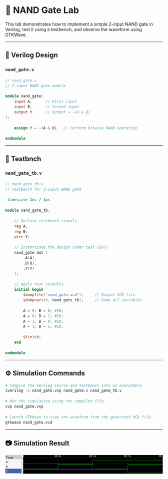# 🔘 NAND Gate Lab

This lab demonstrates how to implement a simple 2-input NAND gate in Verilog, test it using a testbench, and observe the waveform using GTKWave.

---

## 📄 Verilog Design

### `nand_gate.v`

```verilog
// nand_gate.v
// 2-input NAND gate module

module nand_gate(
    input A,      // First input
    input B,      // Second input
    output Y      // Output = ~(A & B)
);

    assign Y = ~(A & B);  // Perform bitwise NAND operation

endmodule
```

---

## 🧪 Testbnch

### `nand_gate_tb.v`

```verilog
// nand_gate_tb.v
// Testbench for 2-input NAND gate

`timescale 1ns / 1ps

module nand_gate_tb;

    // Declare testbench signals
    reg A;
    reg B;
    wire Y;

    // Instantiate the design under test (DUT)
    nand_gate dut (
        .A(A),
        .B(B),
        .Y(Y)
    );

    // Apply test stimulus
    initial begin
        $dumpfile("nand_gate.vcd");     // Output VCD file
        $dumpvars(0, nand_gate_tb);     // Dump all variables

        A = 0; B = 0; #10;
        A = 0; B = 1; #10;
        A = 1; B = 0; #10;
        A = 1; B = 1; #10;

        $finish;
    end

endmodule
```

---

## ⚙️ Simulation Commands

```bash
# Compile the Verilog source and testbench into an executable
iverilog -o nand_gate.vvp nand_gate.v nand_gate_tb.v

# Run the simulation using the compiled file
vvp nand_gate.vvp

# Launch GTKWave to view the waveform from the generated VCD file
gtkwave nand_gate.vcd
```

---

## 📷 Simulation Result

![NAND gate waveform](nand_wave.png)
